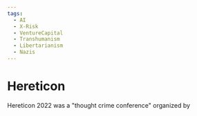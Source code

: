 ```yaml
---
tags:
  - AI
  - X-Risk
  - VentureCapital
  - Transhumanism
  - Libertarianism
  - Nazis
---
```

# Hereticon

Hereticon 2022 was a "thought crime conference" organized by 
